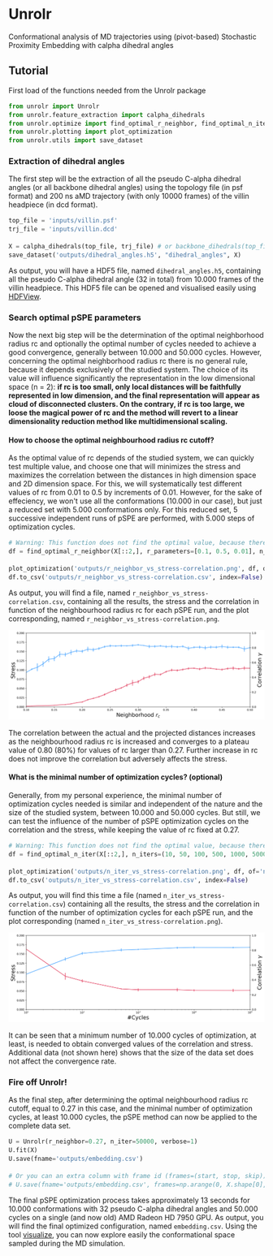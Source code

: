 # Unrolr
Conformational analysis of MD trajectories using (pivot-based) Stochastic Proximity Embedding with calpha dihedral angles

## Tutorial

First load of the functions needed from the Unrolr package

```python
from unrolr import Unrolr
from unrolr.feature_extraction import calpha_dihedrals
from unrolr.optimize import find_optimal_r_neighbor, find_optimal_n_iter
from unrolr.plotting import plot_optimization
from unrolr.utils import save_dataset
```

### Extraction of dihedral angles

The first step will be the extraction of all the pseudo C-alpha dihedral angles (or all backbone dihedral angles) using the topology file (in psf format) and 200 ns aMD trajectory (with only 10000 frames) of the villin headpiece (in dcd format).

```python
top_file = 'inputs/villin.psf'
trj_file = 'inputs/villin.dcd'

X = calpha_dihedrals(top_file, trj_file) # or backbone_dihedrals(top_file, trj_file)
save_dataset('outputs/dihedral_angles.h5', "dihedral_angles", X)
```

As output, you will have a HDF5 file, named ```dihedral_angles.h5```, containing all the pseudo C-alpha dihedral angle (32 in total) from 10.000 frames of the villin headpiece. This HDF5 file can be opened and visualised easily using [HDFView](https://support.hdfgroup.org/products/java/hdfview/).

### Search optimal pSPE parameters

Now the next big step will be the determination of the optimal neighborhood radius rc and optionally the optimal number of cycles needed to achieve a good convergence, generally between 10.000 and 50.000 cycles. However, concerning the optimal neighborhood radius rc there is no general rule, because it depends exclusively of the studied system. The choice of its value will influence significantly the representation in the low dimensional space (n = 2): **if rc is too small, only local distances will be faithfully represented in low dimension, and the final representation will appear as cloud of disconnected clusters. On the contrary, if rc is too large, we loose the magical power of rc and the method will revert to a linear dimensionality reduction method like multidimensional scaling.**

#### How to choose the optimal neighbourhood radius rc cutoff?

As the optimal value of rc depends of the studied system, we can quickly test multiple value, and choose one that will minimizes the stress and maximizes the correlation between the distances in high dimension space and 2D dimension space. For this, we will systematically test different values of rc from 0.01 to 0.5 by increments of 0.01. However, for the sake of effeciency, we won't use all the conformations (10.000 in our case), but just a reduced set with 5.000 conformations only. For this reduced set, 5 successive independent runs of pSPE are performed, with 5.000 steps of optimization cycles.

```python
# Warning: This function does not find the optimal value, because there is no consensus on how to find it for the moment
df = find_optimal_r_neighbor(X[::2,], r_parameters=[0.1, 0.5, 0.01], n_iter=5000, n_runs=5)

plot_optimization('outputs/r_neighbor_vs_stress-correlation.png', df, of='r_neighbor')
df.to_csv('outputs/r_neighbor_vs_stress-correlation.csv', index=False)
```

As output, you will find a file, named ```r_neighbor_vs_stress-correlation.csv```, containing all the results, the stress and the correlation in function of the neighbourhood radius rc for each pSPE run, and the plot corresponding, named ```r_neighbor_vs_stress-correlation.png```.

<div>
<img src="outputs/r_neighbor_vs_stress-correlation.png" alt="rc_vs_stress_correlation">
</div>

The correlation between the actual and the projected distances increases as the neighbourhood radius rc is increased and converges to a plateau value of 0.80 (80%) for values of rc larger than 0.27. Further increase in rc does not improve the correlation but adversely affects the stress.

#### What is the minimal number of optimization cycles? (optional)

Generally, from my personal experience, the minimal number of optimization cycles needed is similar and independent of the nature and the size of the studied system, between 10.000 and 50.000 cycles. But still, we can test the influence of the number of pSPE optimization cycles on the correlation and the stress, while keeping the value of rc fixed at 0.27.

```python
# Warning: This function does not find the optimal value, because there is no consensus on how to find it for the moment
df = find_optimal_n_iter(X[::2,], n_iters=(10, 50, 100, 500, 1000, 5000, 10000, 50000, 100000), r_neighbor=0.27, n_runs=5)

plot_optimization('outputs/n_iter_vs_stress-correlation.png', df, of='n_iter')
df.to_csv('outputs/n_iter_vs_stress-correlation.csv', index=False)
```

As output, you will find this time a file (named ```n_iter_vs_stress-correlation.csv```) containing all the results, the stress and the correlation in function of the number of optimization cycles for each pSPE run, and the plot corresponding (named ```n_iter_vs_stress-correlation.png```).

<div>
<img src="outputs/n_iter_vs_stress-correlation.png" alt="rc_vs_stress_correlation">
</div>

It can be seen that a minimum number of 10.000 cycles of optimization, at least, is needed to obtain converged values of the correlation and stress. Additional data (not shown here) shows that the size of the data set does not affect the convergence rate.

### Fire off Unrolr!

As the final step, after determining the optimal neighbourhood radius rc cutoff, equal to 0.27 in this case, and the minimal number of optimization cycles, at least 10.000 cycles, the pSPE method can now be applied to the complete data set.

```python
U = Unrolr(r_neighbor=0.27, n_iter=50000, verbose=1)
U.fit(X)
U.save(fname='outputs/embedding.csv') 

# Or you can an extra column with frame id (frames=(start, stop, skip))
# U.save(fname='outputs/embedding.csv', frames=np.arange(0, X.shape[0], 1))
```

The final pSPE optimization process takes approximately 13 seconds for 10.000 conformations with 32 pseudo C-alpha dihedral angles and 50.000 cycles on a single (and now old) AMD Radeon HD 7950 GPU. As output, you will find the final optimized configuration, named ```embedding.csv```. Using the tool [visualize](https://github.com/jeeberhardt/visualize), you can now explore easily the conformational space sampled during the MD simulation.
